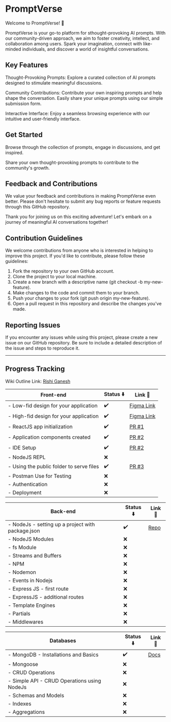 # PromptVerse

Welcome to PromptVerse! 🚀

PromptVerse is your go-to platform for sthought-provoking AI prompts. With our community-driven approach, we aim to foster creativity, intellect, and collaboration among users. Spark your imagination, connect with like-minded individuals, and discover a world of insightful conversations.

## Key Features

Thought-Provoking Prompts: Explore a curated collection of AI prompts designed to stimulate meaningful discussions.

Community Contributions: Contribute your own inspiring prompts and help shape the conversation. Easily share your unique prompts using our simple submission form.

Interactive Interface: Enjoy a seamless browsing experience with our intuitive and user-friendly interface.

## Get Started

Browse through the collection of prompts, engage in discussions, and get inspired.

Share your own thought-provoking prompts to contribute to the community's growth.

## Feedback and Contributions

We value your feedback and contributions in making PromptVerse even better. Please don't hesitate to submit any bug reports or feature requests through this GitHub repository.

Thank you for joining us on this exciting adventure! Let's embark on a journey of meaningful AI conversations together!

## Contribution Guidelines

We welcome contributions from anyone who is interested in helping to improve this project. If you'd like to contribute, please follow these guidelines:

1. Fork the repository to your own GitHub account.
2. Clone the project to your local machine.
3. Create a new branch with a descriptive name (git checkout -b my-new-feature).
4. Make changes to the code and commit them to your branch.
5. Push your changes to your fork (git push origin my-new-feature).
6. Open a pull request in this repository and describe the changes you've made.

## Reporting Issues

If you encounter any issues while using this project, please create a new issue on our GitHub repository. Be sure to include a detailed description of the issue and steps to reproduce it.

---

## Progress Tracking

Wiki Outline Link: [Rishi Ganesh](https://wiki.kalvium.community/s/0d75b67a-f5e1-4a4d-9632-4dd7c6559111)

| **Front-end**                            | Status ⬇️ | Link 🔗                                                                                                                                     |
| ---------------------------------------- | --------- | ------------------------------------------------------------------------------------------------------------------------------------------- |
| - Low-fid design for your application    | ✔️        | [Figma Link](https://www.figma.com/file/ubDFcFMyF1oQHYMi8SDfr7/PromptVerse-MVP-Low-Fid?node-id=0%3A1&t=8rEnAbCQA6JkRWhG-1)                  |
| - High-fid design for your application   | ✔️        | [Figma Link](https://www.figma.com/file/pJuSvqsVbcjtYedazZ3Wwe/PromptVerse-MVP-High-Fid?node-id=0%3A1&t=juxvpX56JRkjZ05W-1)                 |
| - ReactJS app initialization             | ✔️        | [PR #1](https://github.com/kalviumcommunity/PromptVerse/pull/3)                                                                             |
| - Application components created         | ✔️        | [PR #2](https://github.com/kalviumcommunity/PromptVerse/pull/4)                                                                             |
| - IDE Setup                              | ✔️        | [PR #2](https://github.com/kalviumcommunity/PromptVerse/pull/4)                                                                             |
| - NodeJS REPL                            | ❌        |                                                                                                                                             |
| - Using the public folder to serve files | ✔️        | [PR #3](https://github.com/kalviumcommunity/PromptVerse/pull/5/files#diff-ce5c4a98d9171065bbcc360e73f3a535bb7c0111e47e90da5c6ae3121123fa21) |
| - Postman Use for Testing                | ❌        |                                                                                                                                             |
| - Authentication                         | ❌        |                                                                                                                                             |
| - Deployment                             | ❌        |                                                                                                                                             |

| **Back-end**                                      | Status ⬇️ | Link 🔗                                            |
| ------------------------------------------------- | --------- | -------------------------------------------------- |
| - NodeJs - setting up a project with package.json | ✔️        | [Repo](https://github.com/leovaldez08/backend-api) |
| - NodeJS Modules                                  | ❌        |                                                    |
| - fs Module                                       | ❌        |                                                    |
| - Streams and Buffers                             | ❌        |                                                    |
| - NPM                                             | ❌        |                                                    |
| - Nodemon                                         | ❌        |                                                    |
| - Events in Nodejs                                | ❌        |                                                    |
| - Express JS - first route                        | ❌        |                                                    |
| - ExpressJS - additional routes                   | ❌        |                                                    |
| - Template Engines                                | ❌        |                                                    |
| - Partials                                        | ❌        |                                                    |
| - Middlewares                                     | ❌        |                                                    |

| **Databases**                               | Status ⬇️ | Link 🔗                                                                                                  |
| ------------------------------------------- | --------- | -------------------------------------------------------------------------------------------------------- |
| - MongoDB - Installations and Basics        | ✔️        | [Docs](https://docs.google.com/document/d/1dInzxTS7D-JqRd5xLFmSLJtTqra0QTqRSDnbreHJaLM/edit?usp=sharing) |
| - Mongoose                                  | ❌        |                                                                                                          |
| - CRUD Operations                           | ❌        |                                                                                                          |
| - Simple API - CRUD Operations using NodeJs | ❌        |                                                                                                          |
| - Schemas and Models                        | ❌        |                                                                                                          |
| - Indexes                                   | ❌        |                                                                                                          |
| - Aggregations                              | ❌        |                                                                                                          |
